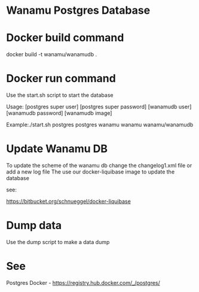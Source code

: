 # Wanamu Postgres Database

# Docker build command

docker build -t wanamu/wanamudb .

# Docker run command
Use the start.sh script to start the database

Usage: [postgres super user] [postgres super password] [wanamudb user] [wanamudb password] [wanamudb image]

Example:./start.sh postgres postgres  wanamu wanamu wanamu/wanamudb


# Update Wanamu DB
To update the scheme of the wanamu db change the changelog1.xml file or add a new log file
The use our docker-liquibase image to update the database

see:

https://bitbucket.org/schnueggel/docker-liquibase
# Dump data

Use the dump script to make a data dump
# See

Postgres Docker - https://registry.hub.docker.com/_/postgres/
